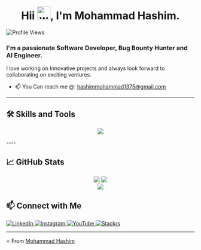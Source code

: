 <h1 align="center">Hii <img alt="wave" src="https://emojis.slackmojis.com/emojis/images/1588177020/8809/wave_hello.gif?1588177020" width="35">,  I'm Mohammad Hashim.</h1>

<p align="left"> 
  <img src="https://komarev.com/ghpvc/?username=mohammadhashim135&label=Profile%20views&color=b57edc&style=flat" alt="Profile Views" />
</p>

<h3>I'm a passionate Software Developer, Bug Bounty Hunter and AI Engineer.</h3>

I love working on Innovative projects and always look forward to collaborating on exciting ventures. 

- 📫 You Can reach me @: [hashimmohammad1375@gmail.com](mailto:hashimmohammad1375@gmail.com)
  
----
## 🛠️ Skills and Tools  
<p align="center">
  <a href="https://skillicons.dev">
    <img src="https://skillicons.dev/icons?i=java,python,cpp,c,flask,django,linux,flutter,react,nodejs,nextjs,mongodb,mysql,html,firebase,css,js,tensorflow,pytorch,arduino,aws,azure" />
  </a>
</p>
----

## 📈 GitHub Stats

<div align="center">

<img src="https://github-readme-stats.vercel.app/api?username=mohammadhashim135&count_private=true&show_icons=true&theme=radical&hide_title=true&border_radius=10&hide_border=false" /> 
<img src="https://github-readme-stats.vercel.app/api/top-langs/?username=mohammadhashim135&layout=compact&langs_count=6&theme=radical&border_radius=10&hide_border=false"/>
<br>
<!--
<img src="https://streak-stats.demolab.com/?user=mohammadhashim135&theme=radical&hide_border=false&border_radius=10" width="40%" /> 
<img src="https://github-profile-trophy.vercel.app/?username=mohammadhashim135&theme=radical&no-frame=false&row=1&column=6&margin-w=8" width="60%" />
-->
<img src="https://github-readme-activity-graph.vercel.app/graph?username=mohammadhashim135&theme=tokyo-night&hide_border=false&border_radius=15" />

</div>

## 📫 Connect with Me

<p align="left">
  <a href="https://www.linkedin.com/in/mohammadhashim137">
    <img src="https://img.icons8.com/clouds/100/000000/linkedin.png" alt="LinkedIn" />
  </a>
  <a href="https://www.instagram.com/mohammadhashim.exe/">
    <img src="https://img.icons8.com/clouds/100/000000/instagram.png" alt="Instagram" />
  </a>
  <a href="https://www.youtube.com/@Stackrs">
    <img src="https://img.icons8.com/clouds/100/000000/youtube.png" alt="YouTube"  /> 
  </a>
  <a href="https://www.twitter.com/stackrslearn">
    <img src="https://img.icons8.com/clouds/100/000000/x.png" alt="Stackrs" />
  </a>
</p>

----

⭐️ From [Mohammad Hashim](https://github.com/mohammadhashim135)  
